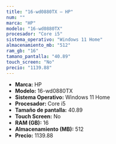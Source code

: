 ```yaml
---
title: "16-wd0880TX — HP"
num: ""
marca: "HP"
modelo: "16-wd0880TX"
procesador: "Core i5"
sistema_operativo: "Windows 11 Home"
almacenamiento_mb: "512"
ram_gb: "16"
tamano_pantalla: "40.89"
touch_screen: "No"
precio: "1139.88"
---
```

<ul>
<li><strong>Marca:</strong> HP</li>
<li><strong>Modelo:</strong> 16-wd0880TX</li>
<li><strong>Sistema Operativo:</strong> Windows 11 Home</li>
<li><strong>Procesador:</strong> Core i5 </li>
<li><strong>Tamaño de pantalla:</strong> 40.89</li>
<li><strong>Touch Screen:</strong> No</li>
<li><strong>RAM (GB):</strong> 16</li>
<li><strong>Almacenamiento (MB):</strong> 512</li>
<li><strong>Precio:</strong> 1139.88</li>
</ul>